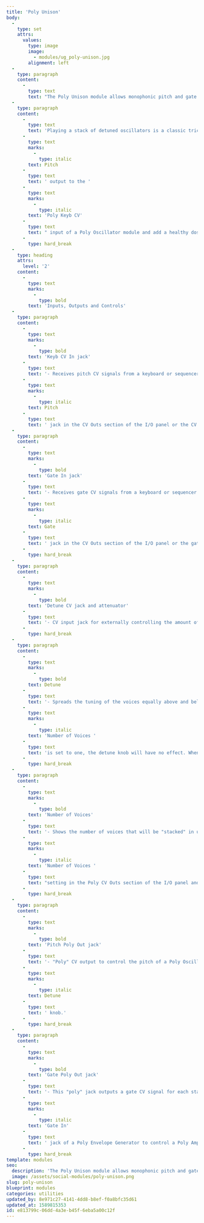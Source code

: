 ```yaml
---
title: 'Poly Unison'
body:
  -
    type: set
    attrs:
      values:
        type: image
        image:
          - modules/ug_poly-unison.jpg
        alignment: left
  -
    type: paragraph
    content:
      -
        type: text
        text: "The Poly Unison module allows monophonic pitch and gate CVs from a keyboard or sequencer to control a \"stack\" of up to 16 detuned voices playing in unison. The amount of detune can be adjusted manually or controlled externally via the CV input and bipolar attenuator.\_"
  -
    type: paragraph
    content:
      -
        type: text
        text: 'Playing a stack of detuned oscillators is a classic trick for creating massively thick sounds! To create the infamous super-saw waveform heard in so many EDM hits, connect the '
      -
        type: text
        marks:
          -
            type: italic
        text: Pitch
      -
        type: text
        text: ' output to the '
      -
        type: text
        marks:
          -
            type: italic
        text: 'Poly Keyb CV'
      -
        type: text
        text: " input of a Poly Oscillator module and add a healthy dose of detune. The Poly Oscillator’s saw-wave output will now be a nice fat super-saw!\_"
      -
        type: hard_break
  -
    type: heading
    attrs:
      level: '2'
    content:
      -
        type: text
        marks:
          -
            type: bold
        text: 'Inputs, Outputs and Controls'
  -
    type: paragraph
    content:
      -
        type: text
        marks:
          -
            type: bold
        text: 'Keyb CV In jack'
      -
        type: text
        text: '- Receives pitch CV signals from a keyboard or sequencer. Typically this will be connected to the '
      -
        type: text
        marks:
          -
            type: italic
        text: Pitch
      -
        type: text
        text: ' jack in the CV Outs section of the I/O panel or the CV output of a sequencer.'
  -
    type: paragraph
    content:
      -
        type: text
        marks:
          -
            type: bold
        text: 'Gate In jack'
      -
        type: text
        text: '- Receives gate CV signals from a keyboard or sequencer. This is usually connected to the '
      -
        type: text
        marks:
          -
            type: italic
        text: Gate
      -
        type: text
        text: ' jack in the CV Outs section of the I/O panel or the gate output of a sequencer.'
      -
        type: hard_break
  -
    type: paragraph
    content:
      -
        type: text
        marks:
          -
            type: bold
        text: 'Detune CV jack and attenuator'
      -
        type: text
        text: '- CV input jack for externally controlling the amount of detune. The attenuator for this input is a bipolar knob. When at its center position, the detune amount will not be affected by voltage received at this input. When turned to the right, positive voltage received will increase the amount of detune while negative voltage will decrease it. When turned to the left, the CV signal is inverted so that positive voltage will decrease the detune amount and negative voltage will increase it.'
      -
        type: hard_break
  -
    type: paragraph
    content:
      -
        type: text
        marks:
          -
            type: bold
        text: Detune
      -
        type: text
        text: '- Spreads the tuning of the voices equally above and below the input pitch while keeping the perceived note constant. If the '
      -
        type: text
        marks:
          -
            type: italic
        text: 'Number of Voices '
      -
        type: text
        text: 'is set to one, the detune knob will have no effect. When set to two, increasing the detune amount will lower the pitch of the first voice while equally raising the pitch of the second voice. If set to three voices, the first will be detuned lower, the second will be in tune, and the third will be tuned higher. As more voices are added, their pitches are evenly spread between the lowest and highest voices.'
      -
        type: hard_break
  -
    type: paragraph
    content:
      -
        type: text
        marks:
          -
            type: bold
        text: 'Number of Voices'
      -
        type: text
        text: '- Shows the number of voices that will be "stacked" in unison and output from the Poly Out jacks. This can be adjusted with the '
      -
        type: text
        marks:
          -
            type: italic
        text: 'Number of Voices '
      -
        type: text
        text: "setting in the Poly CV Outs section of the I/O panel and will affect all poly modules in Voltage Modular.\_"
      -
        type: hard_break
  -
    type: paragraph
    content:
      -
        type: text
        marks:
          -
            type: bold
        text: 'Pitch Poly Out jack'
      -
        type: text
        text: '- "Poly" CV output to control the pitch of a Poly Oscillator module. This jack will output pitch CVs for multiple voices playing the same note in unison. The pitch of the voices can be detuned from one another using the '
      -
        type: text
        marks:
          -
            type: italic
        text: Detune
      -
        type: text
        text: ' knob.'
      -
        type: hard_break
  -
    type: paragraph
    content:
      -
        type: text
        marks:
          -
            type: bold
        text: 'Gate Poly Out jack'
      -
        type: text
        text: '- This "poly" jack outputs a gate CV signal for each stacked voice. This will typically be patched to the '
      -
        type: text
        marks:
          -
            type: italic
        text: 'Gate In'
      -
        type: text
        text: ' jack of a Poly Envelope Generator to control a Poly Amplifier or Poly Filter module.'
      -
        type: hard_break
template: modules
seo:
  description: 'The Poly Unison module allows monophonic pitch and gate CVs from a keyboard or sequencer to control a “stack” of up to 16 detuned voices playing in unison. The amount of detune can be adjusted manually or controlled externally via the CV input and bipolar attenuator.'
  image: /assets/social-modules/poly-unison.png
slug: poly-unison
blueprint: modules
categories: utilities
updated_by: 8e971c27-4141-4dd8-b8ef-f0a8bfc35d61
updated_at: 1589815353
id: e813799c-06dd-4a3e-b45f-6eba5a00c12f
---
```

